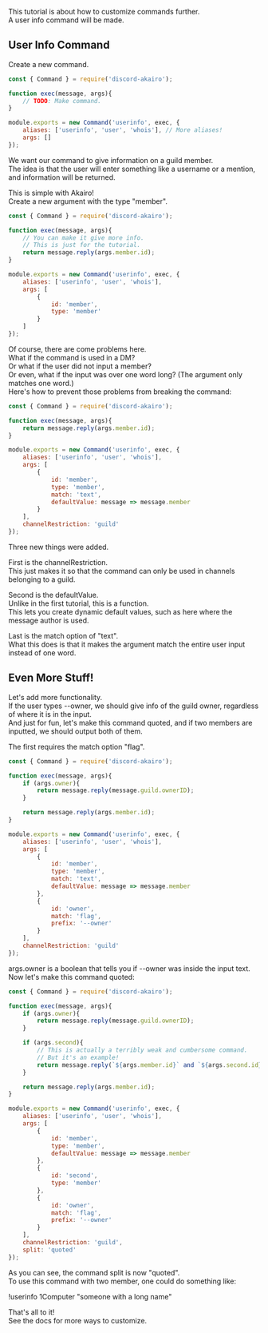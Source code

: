 This tutorial is about how to customize commands further.  
A user info command will be made.  

## User Info Command

Create a new command.  

```js
const { Command } = require('discord-akairo');

function exec(message, args){
    // TODO: Make command.
}

module.exports = new Command('userinfo', exec, {
    aliases: ['userinfo', 'user', 'whois'], // More aliases!
    args: []
});
```

We want our command to give information on a guild member.  
The idea is that the user will enter something like a username or a mention, and information will be returned.  

This is simple with Akairo!  
Create a new argument with the type "member".

```js
const { Command } = require('discord-akairo');

function exec(message, args){
    // You can make it give more info.
    // This is just for the tutorial.
    return message.reply(args.member.id);
}

module.exports = new Command('userinfo', exec, {
    aliases: ['userinfo', 'user', 'whois'],
    args: [
        {
            id: 'member',
            type: 'member'
        }
    ]
});
```

Of course, there are come problems here.  
What if the command is used in a DM?  
Or what if the user did not input a member?  
Or even, what if the input was over one word long? (The argument only matches one word.)  
Here's how to prevent those problems from breaking the command:  

```js
const { Command } = require('discord-akairo');

function exec(message, args){
    return message.reply(args.member.id);
}

module.exports = new Command('userinfo', exec, {
    aliases: ['userinfo', 'user', 'whois'],
    args: [
        {
            id: 'member',
            type: 'member',
            match: 'text',
            defaultValue: message => message.member
        }
    ],
    channelRestriction: 'guild'
});
```

Three new things were added.  

First is the channelRestriction.  
This just makes it so that the command can only be used in channels belonging to a guild.  

Second is the defaultValue.  
Unlike in the first tutorial, this is a function.  
This lets you create dynamic default values, such as here where the message author is used.  

Last is the match option of "text".  
What this does is that it makes the argument match the entire user input instead of one word.  

## Even More Stuff!

Let's add more functionality.  
If the user types --owner, we should give info of the guild owner, regardless of where it is in the input.  
And just for fun, let's make this command quoted, and if two members are inputted, we should output both of them.  

The first requires the match option "flag".  

```js
const { Command } = require('discord-akairo');

function exec(message, args){
    if (args.owner){
        return message.reply(message.guild.ownerID);
    }

    return message.reply(args.member.id);
}

module.exports = new Command('userinfo', exec, {
    aliases: ['userinfo', 'user', 'whois'],
    args: [
        {
            id: 'member',
            type: 'member',
            match: 'text',
            defaultValue: message => message.member
        },
        {
            id: 'owner',
            match: 'flag',
            prefix: '--owner'
        }
    ],
    channelRestriction: 'guild'
});
```

args.owner is a boolean that tells you if --owner was inside the input text.  
Now let's make this command quoted:  

```js
const { Command } = require('discord-akairo');

function exec(message, args){
    if (args.owner){
        return message.reply(message.guild.ownerID);
    }

    if (args.second){
        // This is actually a terribly weak and cumbersome command.
        // But it's an example!
        return message.reply(`${args.member.id}` and `${args.second.id}`)
    }

    return message.reply(args.member.id);
}

module.exports = new Command('userinfo', exec, {
    aliases: ['userinfo', 'user', 'whois'],
    args: [
        {
            id: 'member',
            type: 'member',
            defaultValue: message => message.member
        },
        {
            id: 'second',
            type: 'member'
        },
        {
            id: 'owner',
            match: 'flag',
            prefix: '--owner'
        }
    ],
    channelRestriction: 'guild',
    split: 'quoted'
});
```

As you can see, the command split is now "quoted".  
To use this command with two member, one could do something like:  

!userinfo 1Computer "someone with a long name"  

That's all to it!  
See the docs for more ways to customize.  